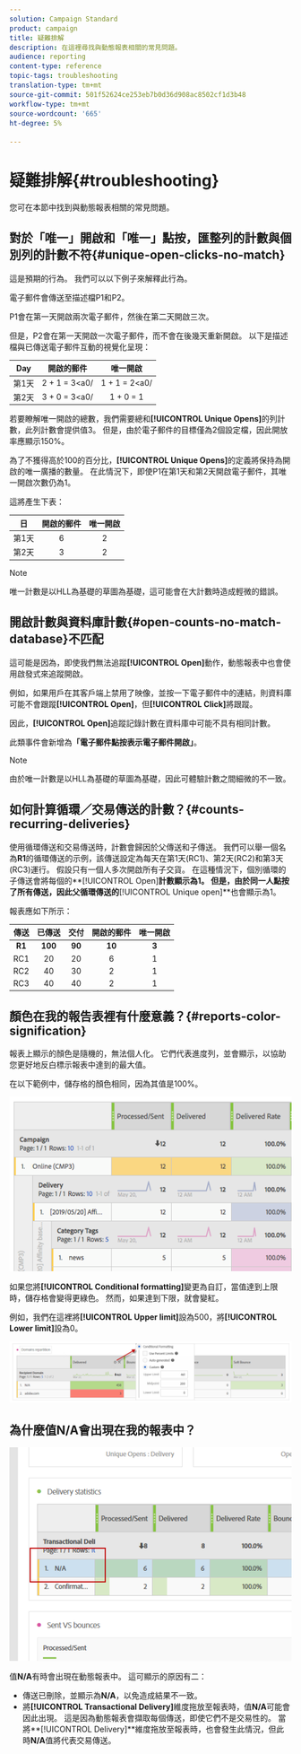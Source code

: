 ```yaml
---
solution: Campaign Standard
product: campaign
title: 疑難排解
description: 在這裡尋找與動態報表相關的常見問題。
audience: reporting
content-type: reference
topic-tags: troubleshooting
translation-type: tm+mt
source-git-commit: 501f52624ce253eb7b0d36d908ac8502cf1d3b48
workflow-type: tm+mt
source-wordcount: '665'
ht-degree: 5%

---
```



# 疑難排解{#troubleshooting}

您可在本節中找到與動態報表相關的常見問題。

## 對於「唯一」開啟和「唯一」點按，匯整列的計數與個別列的計數不符{#unique-open-clicks-no-match}

這是預期的行為。
我們可以以下例子來解釋此行為。

電子郵件會傳送至描述檔P1和P2。

P1會在第一天開啟兩次電子郵件，然後在第二天開啟三次。

但是，P2會在第一天開啟一次電子郵件，而不會在後幾天重新開啟。
以下是描述檔與已傳送電子郵件互動的視覺化呈現：

<table> 
 <thead> 
  <tr> 
   <th align="center"> <strong>Day</strong> <br /> </th> 
   <th align="center"> <strong>開啟的郵件</strong> <br /> </th> 
   <th align="center"> <strong>唯一開啟</strong> <br /> </th> 
  </tr> 
 </thead> 
 <tbody> 
  <tr> 
   <td align="center"> 第1天<br /> </td> 
   <td align="center"> 2 + 1 = 3&lt;a0/<br /> </td> 
   <td align="center"> 1 + 1 = 2&lt;a0/<br /> </td> 
  </tr> 
  <tr> 
   <td align="center"> 第2天<br /> </td> 
   <td align="center"> 3 + 0 = 3&lt;a0/<br /> </td> 
   <td align="center"> 1 + 0 = 1<br /> </td> 
  </tr>
 </tbody> 
</table>

若要瞭解唯一開啟的總數，我們需要總和&#x200B;**[!UICONTROL Unique Opens]**&#x200B;的列計數，此列計數會提供值3。 但是，由於電子郵件的目標僅為2個設定檔，因此開放率應顯示150%。

為了不獲得高於100的百分比，**[!UICONTROL Unique Opens]**&#x200B;的定義將保持為開啟的唯一廣播的數量。 在此情況下，即使P1在第1天和第2天開啟電子郵件，其唯一開啟次數仍為1。

這將產生下表：

<table> 
 <thead> 
  <tr> 
   <th align="center"> <strong>日</strong> <br /> </th> 
   <th align="center"> <strong>開啟的郵件</strong> <br /> </th> 
   <th align="center"> <strong>唯一開啟</strong> <br /> </th> 
  </tr> 
 </thead> 
 <tbody> 
  <tr> 
   <td align="center"> 第1天<br /> </td> 
   <td align="center"> 6<br /> </td> 
   <td align="center"> 2<br /> </td>
  </tr> 
  <tr> 
   <td align="center"> 第2天<br /> </td> 
   <td align="center"> 3<br /> </td> 
   <td align="center"> 2<br /> </td> 
  </tr> 
 </tbody> 
</table>

>[!NOTE]
>
>唯一計數是以HLL為基礎的草圖為基礎，這可能會在大計數時造成輕微的錯誤。

## 開啟計數與資料庫計數{#open-counts-no-match-database}不匹配

這可能是因為，即使我們無法追蹤&#x200B;**[!UICONTROL Open]**&#x200B;動作，動態報表中也會使用啟發式來追蹤開啟。

例如，如果用戶在其客戶端上禁用了映像，並按一下電子郵件中的連結，則資料庫可能不會跟蹤&#x200B;**[!UICONTROL Open]**，但&#x200B;**[!UICONTROL Click]**&#x200B;將跟蹤。

因此，**[!UICONTROL Open]**&#x200B;追蹤記錄計數在資料庫中可能不具有相同計數。

此類事件會新增為&#x200B;**「電子郵件點按表示電子郵件開啟」**。

>[!NOTE]
>
>由於唯一計數是以HLL為基礎的草圖為基礎，因此可體驗計數之間細微的不一致。

## 如何計算循環／交易傳送的計數？{#counts-recurring-deliveries}

使用循環傳送和交易傳送時，計數會歸因於父傳送和子傳送。
我們可以舉一個名為**R1**的循環傳送的示例，該傳送設定為每天在第1天(RC1)、第2天(RC2)和第3天(RC3)運行。
假設只有一個人多次開啟所有子交貨。 在這種情況下，個別循環的子傳送會將每個的**[!UICONTROL Open]**計數顯示為1。
但是，由於同一人點按了所有傳送，因此父循環傳送的**[!UICONTROL Unique open]**&#x200B;也會顯示為1。

報表應如下所示：

<table> 
 <thead> 
  <tr> 
   <th align="center"> <strong>傳送</strong> <br /> </th> 
   <th align="center"> <strong>已傳送</strong> <br /> </th> 
   <th align="center"> <strong>交付</strong> <br /> </th>
   <th align="center"> <strong>開啟的郵件</strong> <br /> </th> 
   <th align="center"> <strong>唯一開啟</strong> <br /> </th>
  </tr> 
 </thead> 
 <tbody> 
  <tr> 
   <td align="center"> <strong>R1<br/> </td> 
   <td align="center"> <strong>100<br/> </td> 
   <td align="center"> <strong>90<br/> </td> 
   <td align="center"> <strong>10<br/> </td> 
   <td align="center"> <strong>3<br/> </td> 
  </tr> 
  <tr> 
   <td align="center"> RC1<br/> </td> 
   <td align="center"> 20<br /> </td> 
   <td align="center"> 20<br /> </td> 
   <td align="center"> 6<br /> </td> 
   <td align="center"> 1<br /> </td> 
  </tr>
    <tr> 
   <td align="center"> RC2<br /> </td> 
   <td align="center"> 40<br /> </td> 
   <td align="center"> 30<br /> </td> 
   <td align="center"> 2<br /> </td> 
   <td align="center"> 1<br /> </td> 
  </tr> 
    <tr> 
   <td align="center"> RC3<br /> </td> 
   <td align="center"> 40<br /> </td> 
   <td align="center"> 40<br /> </td> 
   <td align="center"> 2<br /> </td> 
   <td align="center"> 1<br /> </td> 
  </tr> 
 </tbody> 
</table>

## 顏色在我的報告表裡有什麼意義？{#reports-color-signification}

報表上顯示的顏色是隨機的，無法個人化。 它們代表進度列，並會顯示，以協助您更好地反白標示報表中達到的最大值。

在以下範例中，儲存格的顏色相同，因為其值是100%。

![](assets/troubleshooting_1.png)

如果您將&#x200B;**[!UICONTROL Conditional formatting]**&#x200B;變更為自訂，當值達到上限時，儲存格會變得更綠色。 然而，如果達到下限，就會變紅。

例如，我們在這裡將&#x200B;**[!UICONTROL Upper limit]**&#x200B;設為500，將&#x200B;**[!UICONTROL Lower limit]**&#x200B;設為0。

![](assets/troubleshooting_2.png)

## 為什麼值N/A會出現在我的報表中？

![](assets/troubleshooting_3.png)

值&#x200B;**N/A**&#x200B;有時會出現在動態報表中。 這可顯示的原因有二：

* 傳送已刪除，並顯示為&#x200B;**N/A**，以免造成結果不一致。
* 將&#x200B;**[!UICONTROL Transactional Delivery]**&#x200B;維度拖放至報表時，值&#x200B;**N/A**可能會因此出現。 這是因為動態報表會擷取每個傳送，即使它們不是交易性的。
當將**[!UICONTROL Delivery]**&#x200B;維度拖放至報表時，也會發生此情況，但此時&#x200B;**N/A**&#x200B;值將代表交易傳送。
